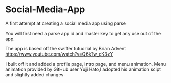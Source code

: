 Social-Media-App
================

A first attempt at creating a social media app using parse

You will first need a parse app id and master key to get any use out of the app. 

The app is based off the swiffer tutuorial by Brian Advent https://www.youtube.com/watch?v=Q6kTw_cK3zY

I built off it and added a profile page, intro page, and menu animation. 
Menu animation provided by GitHub user Yuji Hato,I adopted his animation scipt and slightly added changes
